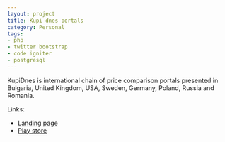 ```yaml
---
layout: project
title: Kupi dnes portals
category: Personal
tags: 
- php
- twitter bootstrap
- code igniter
- postgresql
---
```


KupiDnes is international chain of price comparison portals presented in Bulgaria, United Kingdom, USA, Sweden, Germany, Poland, Russia and Romania.

Links:

- [Landing page](http://www.kupidnes.com)
- [Play store](https://play.google.com/store/apps/details?id=com.avtobiografia.kupidnes)